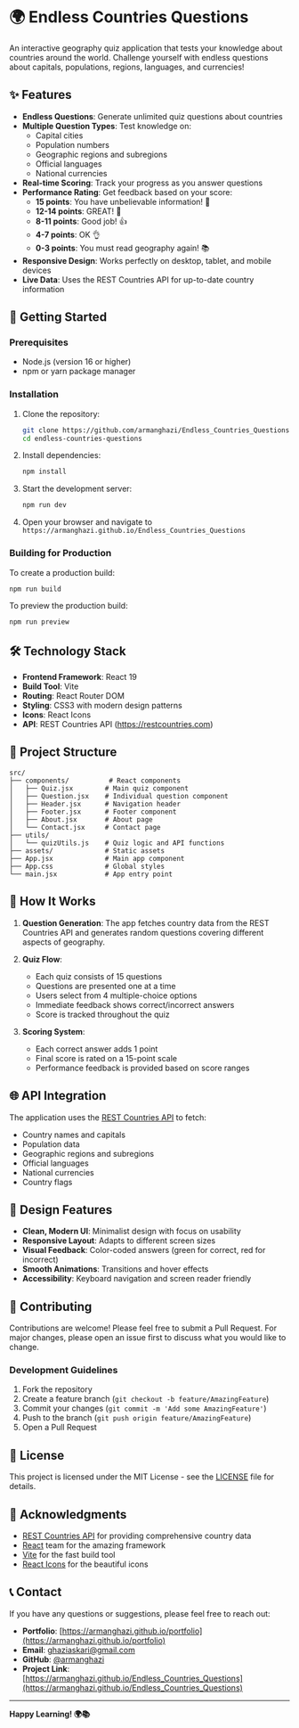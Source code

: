 # 🌍 Endless Countries Questions

An interactive geography quiz application that tests your knowledge about countries around the world. Challenge yourself with endless questions about capitals, populations, regions, languages, and currencies!

## ✨ Features

- **Endless Questions**: Generate unlimited quiz questions about countries
- **Multiple Question Types**: Test knowledge on:
  - Capital cities
  - Population numbers
  - Geographic regions and subregions
  - Official languages
  - National currencies
- **Real-time Scoring**: Track your progress as you answer questions
- **Performance Rating**: Get feedback based on your score:
  - **15 points**: You have unbelievable information! 🌟
  - **12-14 points**: GREAT! 🎉
  - **8-11 points**: Good job! 👍
  - **4-7 points**: OK 👌
  - **0-3 points**: You must read geography again! 📚
- **Responsive Design**: Works perfectly on desktop, tablet, and mobile devices
- **Live Data**: Uses the REST Countries API for up-to-date country information

## 🚀 Getting Started

### Prerequisites

- Node.js (version 16 or higher)
- npm or yarn package manager

### Installation

1. Clone the repository:
   ```bash
   git clone https://github.com/armanghazi/Endless_Countries_Questions.git
   cd endless-countries-questions
   ```

2. Install dependencies:
   ```bash
   npm install
   ```

3. Start the development server:
   ```bash
   npm run dev
   ```

4. Open your browser and navigate to `https://armanghazi.github.io/Endless_Countries_Questions`

### Building for Production

To create a production build:

```bash
npm run build
```

To preview the production build:

```bash
npm run preview
```

## 🛠️ Technology Stack

- **Frontend Framework**: React 19
- **Build Tool**: Vite
- **Routing**: React Router DOM
- **Styling**: CSS3 with modern design patterns
- **Icons**: React Icons
- **API**: REST Countries API (https://restcountries.com)

## 📁 Project Structure

```
src/
├── components/          # React components
│   ├── Quiz.jsx        # Main quiz component
│   ├── Question.jsx    # Individual question component
│   ├── Header.jsx      # Navigation header
│   ├── Footer.jsx      # Footer component
│   ├── About.jsx       # About page
│   └── Contact.jsx     # Contact page
├── utils/
│   └── quizUtils.js    # Quiz logic and API functions
├── assets/             # Static assets
├── App.jsx             # Main app component
├── App.css             # Global styles
└── main.jsx            # App entry point
```

## 🎯 How It Works

1. **Question Generation**: The app fetches country data from the REST Countries API and generates random questions covering different aspects of geography.

2. **Quiz Flow**: 
   - Each quiz consists of 15 questions
   - Questions are presented one at a time
   - Users select from 4 multiple-choice options
   - Immediate feedback shows correct/incorrect answers
   - Score is tracked throughout the quiz

3. **Scoring System**: 
   - Each correct answer adds 1 point
   - Final score is rated on a 15-point scale
   - Performance feedback is provided based on score ranges

## 🌐 API Integration

The application uses the [REST Countries API](https://restcountries.com) to fetch:
- Country names and capitals
- Population data
- Geographic regions and subregions
- Official languages
- National currencies
- Country flags

## 🎨 Design Features

- **Clean, Modern UI**: Minimalist design with focus on usability
- **Responsive Layout**: Adapts to different screen sizes
- **Visual Feedback**: Color-coded answers (green for correct, red for incorrect)
- **Smooth Animations**: Transitions and hover effects
- **Accessibility**: Keyboard navigation and screen reader friendly

## 🤝 Contributing

Contributions are welcome! Please feel free to submit a Pull Request. For major changes, please open an issue first to discuss what you would like to change.

### Development Guidelines

1. Fork the repository
2. Create a feature branch (`git checkout -b feature/AmazingFeature`)
3. Commit your changes (`git commit -m 'Add some AmazingFeature'`)
4. Push to the branch (`git push origin feature/AmazingFeature`)
5. Open a Pull Request

## 📝 License

This project is licensed under the MIT License - see the [LICENSE](LICENSE) file for details.

## 🙏 Acknowledgments

- [REST Countries API](https://restcountries.com) for providing comprehensive country data
- [React](https://reactjs.org/) team for the amazing framework
- [Vite](https://vitejs.dev/) for the fast build tool
- [React Icons](https://react-icons.github.io/react-icons/) for the beautiful icons

## 📞 Contact

If you have any questions or suggestions, please feel free to reach out:
- **Portfolio**: [https://armanghazi.github.io/portfolio](https://armanghazi.github.io/portfolio)
- **Email**: ghaziaskari@gmail.com
- **GitHub**: [@armanghazi](https://github.com/armanghazi)
- **Project Link**: [https://armanghazi.github.io/Endless_Countries_Questions](https://armanghazi.github.io/Endless_Countries_Questions)

---

**Happy Learning! 🌍📚**

